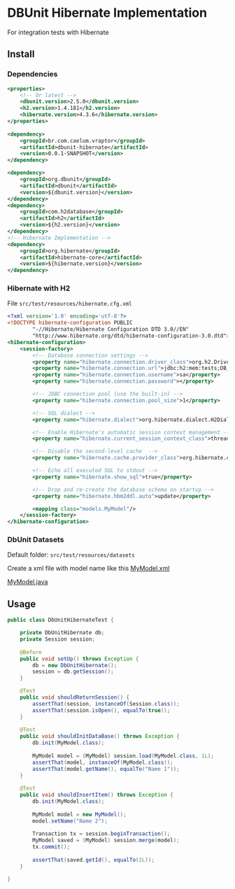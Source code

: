 # DBUnit Hibernate Implementation

For integration tests with Hibernate

## Install

### Dependencies

```xml
<properties>
	<!-- Or latest -->
	<dbunit.version>2.5.0</dbunit.version>
	<h2.version>1.4.181</h2.version>
	<hibernate.version>4.3.6</hibernate.version>
</properties>
	
<dependency>
	<groupId>br.com.caelum.vraptor</groupId>
	<artifactId>dbunit-hibernate</artifactId>
	<version>0.0.1-SNAPSHOT</version>
</dependency>

<dependency>
	<groupId>org.dbunit</groupId>
	<artifactId>dbunit</artifactId>
	<version>${dbunit.version}</version>
</dependency>
<dependency>
	<groupId>com.h2database</groupId>
	<artifactId>h2</artifactId>
	<version>${h2.version}</version>
</dependency>
<!-- Hibernate Implementation -->
<dependency>
	<groupId>org.hibernate</groupId>
	<artifactId>hibernate-core</artifactId>
	<version>${hibernate.version}</version>
</dependency>
```

### Hibernate with H2

File `src/test/resources/hibernate.cfg.xml`

```xml
<?xml version='1.0' encoding='utf-8'?>
<!DOCTYPE hibernate-configuration PUBLIC
        "-//Hibernate/Hibernate Configuration DTD 3.0//EN"
        "http://www.hibernate.org/dtd/hibernate-configuration-3.0.dtd">
<hibernate-configuration>
    <session-factory>
        <!-- Database connection settings -->
        <property name="hibernate.connection.driver_class">org.h2.Driver</property>
        <property name="hibernate.connection.url">jdbc:h2:mem:tests;DB_CLOSE_DELAY=-1</property>
        <property name="hibernate.connection.username">sa</property>
        <property name="hibernate.connection.password"></property>

        <!-- JDBC connection pool (use the built-in) -->
        <property name="hibernate.connection.pool_size">1</property>

        <!-- SQL dialect -->
        <property name="hibernate.dialect">org.hibernate.dialect.H2Dialect</property>

        <!-- Enable Hibernate's automatic session context management -->
        <property name="hibernate.current_session_context_class">thread</property>

        <!-- Disable the second-level cache  -->
        <property name="hibernate.cache.provider_class">org.hibernate.cache.internal.NoCacheProvider</property>

        <!-- Echo all executed SQL to stdout -->
        <property name="hibernate.show_sql">true</property>

        <!-- Drop and re-create the database schema on startup -->
        <property name="hibernate.hbm2ddl.auto">update</property>

        <mapping class="models.MyModel"/>
    </session-factory>
</hibernate-configuration>

```

### DbUnit Datasets

Default folder: `src/test/resources/datasets`

Create a xml file with model name like this [MyModel.xml](https://github.com/dtelaroli/dbunit/blob/master/dbunit-hibernate/src/test/resources/datasets/MyModel.xml)

[MyModel.java](https://github.com/dtelaroli/dbunit/blob/master/dbunit-hibernate/src/main/java/br/com/caelum/vraptor/dbunit/api/MyModel.java)

## Usage

```Java
public class DbUnitHibernateTest {

	private DbUnitHibernate db;
	private Session session;
	
	@Before
	public void setUp() throws Exception {
		db = new DbUnitHibernate();
		session = db.getSession();
	}

	@Test
	public void shouldReturnSession() {
		assertThat(session, instanceOf(Session.class));
		assertThat(session.isOpen(), equalTo(true));
	}
	
	@Test
	public void shouldInitDataBase() throws Exception {
		db.init(MyModel.class);
		
		MyModel model = (MyModel) session.load(MyModel.class, 1L);
		assertThat(model, instanceOf(MyModel.class));
		assertThat(model.getName(), equalTo("Name 1"));
	}
	
	@Test
	public void shouldInsertItem() throws Exception {
		db.init(MyModel.class);
		
		MyModel model = new MyModel();
		model.setName("Name 2");
		
		Transaction tx = session.beginTransaction();
		MyModel saved = (MyModel) session.merge(model);
		tx.commit();
		
		assertThat(saved.getId(), equalTo(2L));
	}

}
```
